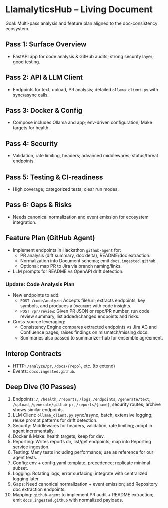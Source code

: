 # LlamalyticsHub – Living Document

Goal: Multi-pass analysis and feature plan aligned to the doc-consistency ecosystem.

## Pass 1: Surface Overview
- FastAPI app for code analysis & GitHub audits; strong security layer; good testing.

## Pass 2: API & LLM Client
- Endpoints for text, upload, PR analysis; detailed `ollama_client.py` with sync/async calls.

## Pass 3: Docker & Config
- Compose includes Ollama and app; env-driven configuration; Make targets for health.

## Pass 4: Security
- Validation, rate limiting, headers; advanced middlewares; status/threat endpoints.

## Pass 5: Testing & CI-readiness
- High coverage; categorized tests; clear run modes.

## Pass 6: Gaps & Risks
- Needs canonical normalization and event emission for ecosystem integration.

## Feature Plan (GitHub Agent)
- Implement endpoints in Hackathon `github-agent` for:
  - PR analysis (diff summary, doc delta), README/doc extraction.
  - Normalization into Document schema; emit `docs.ingested.github`.
  - Optional: map PR to Jira via branch naming/links.
- LLM prompts for README vs OpenAPI drift detection.

### Update: Code Analysis Plan
- New endpoints to add:
  - `POST /code/analyze`: Accepts file/url; extracts endpoints, key symbols, and produces a `Document` with code insights.
  - `POST /pr/review`: Given PR JSON or repo/PR number, run code review summary, list added/changed endpoints and risks.
- Cross-source leveraging:
  - Consistency Engine compares extracted endpoints vs Jira AC and Confluence pages; raises findings on mismatch/missing docs.
  - Summaries also passed to summarizer-hub for ensemble agreement.

## Interop Contracts
- HTTP: `/analyze/pr`, `/docs/{repo}`, etc. (to extend)
- Events: `docs.ingested.github`.

## Deep Dive (10 Passes)
1) Endpoints: `/`, `/health`, `/reports`, `/logs`, `/endpoints`, `/generate/text`, `/upload`, `/generate/github-pr`, `/reports/{name}`, security routes; archive shows similar endpoints.
2) LLM Client: `ollama_client.py` sync/async, batch, extensive logging; reuse prompt patterns for drift detection.
3) Security: Middlewares for headers, validation, rate limiting; adopt in agent incrementally.
4) Docker & Make: health targets; keep for dev.
5) Reporting: Writes reports dir, list/get endpoints; map into Reporting service ingestion.
6) Testing: Many tests including performance; use as reference for our agent tests.
7) Config: env + config.yaml template, precedence; replicate minimal subset.
8) Logging: Rotating logs, error surfacing; integrate with centralized logging later.
9) Gaps: Need canonical normalization + event emission; add Repository doc extraction endpoints.
10) Mapping: `github-agent` to implement PR audit + README extraction; emit `docs.ingested.github` with normalized payloads.
